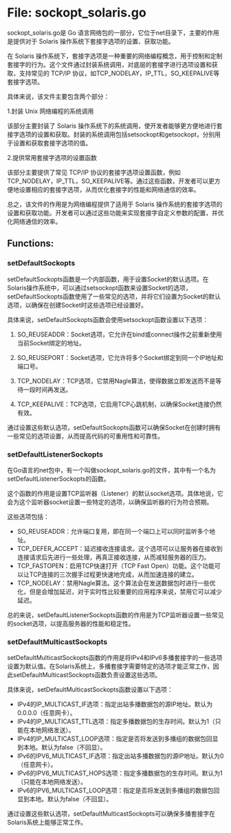 # File: sockopt_solaris.go

sockopt_solaris.go是 Go 语言网络包的一部分，它位于net目录下，主要的作用是提供对于 Solaris 操作系统下套接字选项的设置、获取功能。

在 Solaris 操作系统下，套接字选项是一种重要的网络编程概念，用于控制和定制套接字的行为。这个文件通过封装系统调用，对底层的套接字进行选项设置和获取，支持常见的 TCP/IP 协议，如TCP_NODELAY，IP_TTL，SO_KEEPALIVE等套接字选项。

具体来说，该文件主要包含两个部分：

1.封装 Unix 网络编程的系统调用

该部分主要封装了 Solaris 操作系统下的系统调用，使开发者能够更方便地进行套接字选项的设置和获取。封装的系统调用包括setsockopt和getsockopt，分别用于设置和获取套接字选项的值。

2.提供常用套接字选项的设置函数

该部分主要提供了常见 TCP/IP 协议的套接字选项设置函数，例如TCP_NODELAY，IP_TTL，SO_KEEPALIVE等。通过这些函数，开发者可以更方便地设置相应的套接字选项，从而优化套接字的性能和网络通信的效率。

总之，该文件的作用是为网络编程提供了适用于 Solaris 操作系统的套接字选项的设置和获取功能。开发者可以通过这些功能来实现套接字自定义参数的配置，并优化网络通信的效率。

## Functions:

### setDefaultSockopts

setDefaultSockopts函数是一个内部函数，用于设置Socket的默认选项。在Solaris操作系统中，可以通过setsockopt函数来设置Socket的选项，setDefaultSockopts函数使用了一些常见的选项，并将它们设置为Socket的默认选项，以确保在创建Socket时这些选项已经设置好。

具体来说，setDefaultSockopts函数会使用setsockopt函数设置以下选项：

1. SO_REUSEADDR：Socket选项，它允许在bind或connect操作之前重新使用当前Socket绑定的地址。

2. SO_REUSEPORT：Socket选项，它允许将多个Socket绑定到同一个IP地址和端口号。

3. TCP_NODELAY：TCP选项，它禁用Nagle算法，使得数据立即发送而不是等待一段时间再发送。

4. TCP_KEEPALIVE：TCP选项，它启用TCP心跳机制，以确保Socket连接仍然有效。

通过设置这些默认选项，setDefaultSockopts函数可以确保Socket在创建时拥有一些常见的选项设置，从而提高代码的可重用性和可靠性。



### setDefaultListenerSockopts

在Go语言的net包中，有一个叫做sockopt_solaris.go的文件，其中有一个名为setDefaultListenerSockopts的函数。

这个函数的作用是设置TCP监听器（Listener）的默认socket选项。具体地说，它会为这个监听器socket设置一些特定的选项，以确保监听器的行为符合预期。

这些选项包括：

- SO_REUSEADDR：允许端口复用，即在同一个端口上可以同时监听多个地址。
- TCP_DEFER_ACCEPT：延迟接收连接请求。这个选项可以让服务器在接收到连接请求后先进行一些处理，再真正接收连接，从而减轻服务器的压力。
- TCP_FASTOPEN：启用TCP快速打开（TCP Fast Open）功能。这个功能可以让TCP连接的三次握手过程更快速地完成，从而加速连接的建立。
- TCP_NODELAY：禁用Nagle算法。这个算法会在发送数据包时进行一些优化，但是会增加延迟，对于实时性比较重要的应用程序来说，禁用它可以减少延迟。

总的来说，setDefaultListenerSockopts函数的作用是为TCP监听器设置一些常见的socket选项，以提高服务器的性能和稳定性。



### setDefaultMulticastSockopts

setDefaultMulticastSockopts函数的作用是将IPv4和IPv6多播套接字的一些选项设置为默认值。在Solaris系统上，多播套接字需要特定的选项才能正常工作，因此setDefaultMulticastSockopts函数负责设置这些选项。

具体来说，setDefaultMulticastSockopts函数设置以下选项：

- IPv4的IP_MULTICAST_IF选项：指定出站多播数据包的源IP地址。默认为0.0.0.0（任意网卡）。
- IPv4的IP_MULTICAST_TTL选项：指定多播数据包的生存时间。默认为1（只能在本地网络发送）。
- IPv4的IP_MULTICAST_LOOP选项：指定是否将发送到多播组的数据包回显到本地。默认为false（不回显）。
- IPv6的IPV6_MULTICAST_IF选项：指定出站多播数据包的源IP地址。默认为0（任意网卡）。
- IPv6的IPV6_MULTICAST_HOPS选项：指定多播数据包的生存时间。默认为1（只能在本地网络发送）。
- IPv6的IPV6_MULTICAST_LOOP选项：指定是否将发送到多播组的数据包回显到本地。默认为false（不回显）。

通过设置这些默认选项，setDefaultMulticastSockopts可以确保多播套接字在Solaris系统上能够正常工作。



